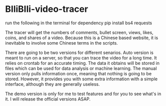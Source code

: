 # BIliBIli-video-tracer

run the following in the terminal for dependency
pip install bs4 requests

The tracer will get the numbers of comments, bullet screen, views, likes, coins, and shares of a video. Because this is a Chinese based website, it is inevitable to involve some Chinese terms in the scripts.

There are going to be two versions for different senarios. Auto version is meant to run on a server, so that you can trace the video for a long time. It relies on crontab for an accurate timing. The data it obtains will be stored in files which can be used for data analysis or machine learning. The manual version only pulls information once, meaning that nothing is going to be stored. However, it provides you with some extra information with a simple interface, although they are generally useless. 

The demo version is only for me to test features and for you to see what's in it.
I will release the official versions ASAP.
